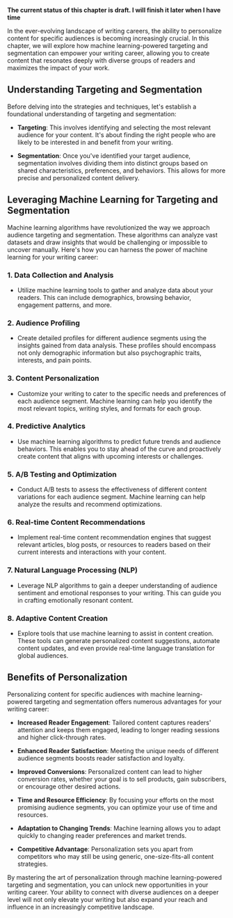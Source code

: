 **The current status of this chapter is draft. I will finish it later when I have time**

In the ever-evolving landscape of writing careers, the ability to personalize content for specific audiences is becoming increasingly crucial. In this chapter, we will explore how machine learning-powered targeting and segmentation can empower your writing career, allowing you to create content that resonates deeply with diverse groups of readers and maximizes the impact of your work.

**Understanding Targeting and Segmentation**
--------------------------------------------

Before delving into the strategies and techniques, let's establish a foundational understanding of targeting and segmentation:

* **Targeting**: This involves identifying and selecting the most relevant audience for your content. It's about finding the right people who are likely to be interested in and benefit from your writing.

* **Segmentation**: Once you've identified your target audience, segmentation involves dividing them into distinct groups based on shared characteristics, preferences, and behaviors. This allows for more precise and personalized content delivery.

**Leveraging Machine Learning for Targeting and Segmentation**
--------------------------------------------------------------

Machine learning algorithms have revolutionized the way we approach audience targeting and segmentation. These algorithms can analyze vast datasets and draw insights that would be challenging or impossible to uncover manually. Here's how you can harness the power of machine learning for your writing career:

### **1. Data Collection and Analysis**

* Utilize machine learning tools to gather and analyze data about your readers. This can include demographics, browsing behavior, engagement patterns, and more.

### **2. Audience Profiling**

* Create detailed profiles for different audience segments using the insights gained from data analysis. These profiles should encompass not only demographic information but also psychographic traits, interests, and pain points.

### **3. Content Personalization**

* Customize your writing to cater to the specific needs and preferences of each audience segment. Machine learning can help you identify the most relevant topics, writing styles, and formats for each group.

### **4. Predictive Analytics**

* Use machine learning algorithms to predict future trends and audience behaviors. This enables you to stay ahead of the curve and proactively create content that aligns with upcoming interests or challenges.

### **5. A/B Testing and Optimization**

* Conduct A/B tests to assess the effectiveness of different content variations for each audience segment. Machine learning can help analyze the results and recommend optimizations.

### **6. Real-time Content Recommendations**

* Implement real-time content recommendation engines that suggest relevant articles, blog posts, or resources to readers based on their current interests and interactions with your content.

### **7. Natural Language Processing (NLP)**

* Leverage NLP algorithms to gain a deeper understanding of audience sentiment and emotional responses to your writing. This can guide you in crafting emotionally resonant content.

### **8. Adaptive Content Creation**

* Explore tools that use machine learning to assist in content creation. These tools can generate personalized content suggestions, automate content updates, and even provide real-time language translation for global audiences.

**Benefits of Personalization**
-------------------------------

Personalizing content for specific audiences with machine learning-powered targeting and segmentation offers numerous advantages for your writing career:

* **Increased Reader Engagement**: Tailored content captures readers' attention and keeps them engaged, leading to longer reading sessions and higher click-through rates.

* **Enhanced Reader Satisfaction**: Meeting the unique needs of different audience segments boosts reader satisfaction and loyalty.

* **Improved Conversions**: Personalized content can lead to higher conversion rates, whether your goal is to sell products, gain subscribers, or encourage other desired actions.

* **Time and Resource Efficiency**: By focusing your efforts on the most promising audience segments, you can optimize your use of time and resources.

* **Adaptation to Changing Trends**: Machine learning allows you to adapt quickly to changing reader preferences and market trends.

* **Competitive Advantage**: Personalization sets you apart from competitors who may still be using generic, one-size-fits-all content strategies.

By mastering the art of personalization through machine learning-powered targeting and segmentation, you can unlock new opportunities in your writing career. Your ability to connect with diverse audiences on a deeper level will not only elevate your writing but also expand your reach and influence in an increasingly competitive landscape.
